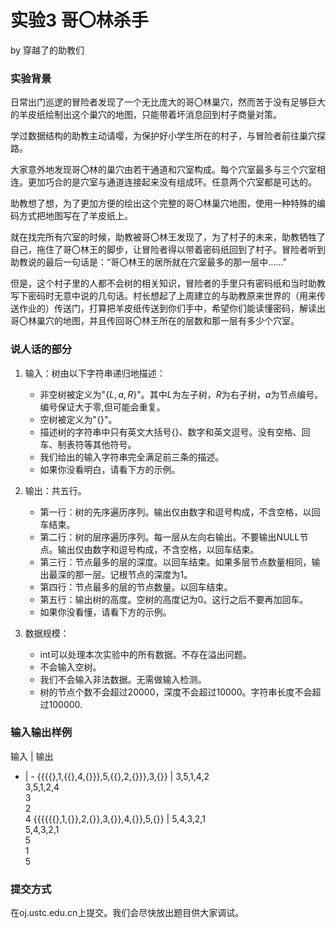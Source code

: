 # 实验3 哥〇林杀手
by 穿越了的助教们
### 实验背景
日常出门巡逻的冒险者发现了一个无比庞大的哥〇林巢穴，然而苦于没有足够巨大的羊皮纸绘制出这个巢穴的地图，只能带着坏消息回到村子商量对策。

学过数据结构的助教主动请嘤，为保护好小学生所在的村子，与冒险者前往巢穴探路。

大家意外地发现哥〇林的巢穴由若干通道和穴室构成。每个穴室最多与三个穴室相连。更加巧合的是穴室与通道连接起来没有组成环。任意两个穴室都是可达的。

助教想了想，为了更加方便的绘出这个完整的哥〇林巢穴地图，使用一种特殊的编码方式把地图写在了羊皮纸上。

就在找完所有穴室的时候，助教被哥〇林王发现了，为了村子的未来，助教牺牲了自己，拖住了哥〇林王的脚步，让冒险者得以带着密码纸回到了村子。冒险者听到助教说的最后一句话是：“哥〇林王的居所就在穴室最多的那一层中……”

但是，这个村子里的人都不会树的相关知识，冒险者的手里只有密码纸和当时助教写下密码时无意中说的几句话。村长想起了上周建立的与助教原来世界的（用来传送作业的）传送门，打算把羊皮纸传送到你们手中，希望你们能读懂密码，解读出哥〇林巢穴的地图，并且传回哥〇林王所在的层数和那一层有多少个穴室。

### 说人话的部分
1. 输入：树由以下字符串递归地描述：
   * 非空树被定义为"$\{L,a,R\}$"。其中$L$为左子树，$R$为右子树，$a$为节点编号。编号保证大于零,但可能会重复。
   * 空树被定义为"$\{\}$"。
   * 描述树的字符串中只有英文大括号{}、数字和英文逗号。没有空格、回车、制表符等其他符号。
   * 我们给出的输入字符串完全满足前三条的描述。
   * 如果你没看明白，请看下方的示例。
2. 输出：共五行。
   * 第一行：树的先序遍历序列。输出仅由数字和逗号构成，不含空格，以回车结束。
   * 第二行：树的层序遍历序列。每一层从左向右输出。不要输出NULL节点。输出仅由数字和逗号构成，不含空格，以回车结束。
   * 第三行：节点最多的层的深度。以回车结束。如果多层节点数量相同，输出最深的那一层。记根节点的深度为1。
   * 第四行：节点最多的层的节点数量。以回车结束。
   * 第五行：输出树的高度。空树的高度记为0。这行之后不要再加回车。
   * 如果你没看懂，请看下方的示例。

3. 数据规模：
   * int可以处理本次实验中的所有数据。不存在溢出问题。
   * 不会输入空树。
   * 我们不会输入非法数据。无需做输入检测。
   * 树的节点个数不会超过20000，深度不会超过10000。字符串长度不会超过100000.

### 输入输出样例
输入 | 输出
- | -
{{{{},1,{{},4,{}}},5,{{},2,{}}},3,{}} | 3,5,1,4,2<br>3,5,1,2,4<br>3<br>2<br>4
{{{{{{},1,{}},2,{}},3,{}},4,{}},5,{}} | 5,4,3,2,1<br>5,4,3,2,1<br>5<br>1<br>5

### 提交方式
在oj.ustc.edu.cn上提交。我们会尽快放出题目供大家调试。
